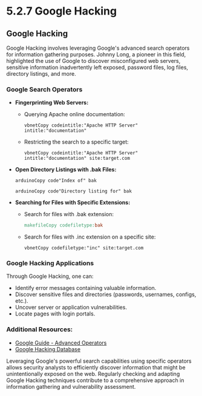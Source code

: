 # 5.2.7 Google Hacking

## Google Hacking

Google Hacking involves leveraging Google's advanced search operators for information gathering purposes. Johnny Long, a pioneer in this field, highlighted the use of Google to discover misconfigured web servers, sensitive information inadvertently left exposed, password files, log files, directory listings, and more.

### **Google Search Operators**

* **Fingerprinting Web Servers:**
  *   Querying Apache online documentation:

      ```vbnet
      vbnetCopy codeintitle:"Apache HTTP Server" intitle:"documentation"
      ```
  *   Restricting the search to a specific target:

      ```vbnet
      vbnetCopy codeintitle:"Apache HTTP Server" intitle:"documentation" site:target.com
      ```
*   **Open Directory Listings with .bak Files:**

    ```arduino
    arduinoCopy code"Index of" bak
    ```

    ```arduino
    arduinoCopy code"Directory listing for" bak
    ```
* **Searching for Files with Specific Extensions:**
  *   Search for files with .bak extension:

      ```makefile
      makefileCopy codefiletype:bak
      ```
  *   Search for files with .inc extension on a specific site:

      ```vbnet
      vbnetCopy codefiletype:"inc" site:target.com
      ```

### **Google Hacking Applications**

Through Google Hacking, one can:

* Identify error messages containing valuable information.
* Discover sensitive files and directories (passwords, usernames, configs, etc.).
* Uncover server or application vulnerabilities.
* Locate pages with login portals.

### **Additional Resources:**

* [Google Guide - Advanced Operators](http://www.googleguide.com/advanced_operators.html)
* [Google Hacking Database](https://www.exploit-db.com/google-hacking-database)

Leveraging Google's powerful search capabilities using specific operators allows security analysts to efficiently discover information that might be unintentionally exposed on the web. Regularly checking and adapting Google Hacking techniques contribute to a comprehensive approach in information gathering and vulnerability assessment.
